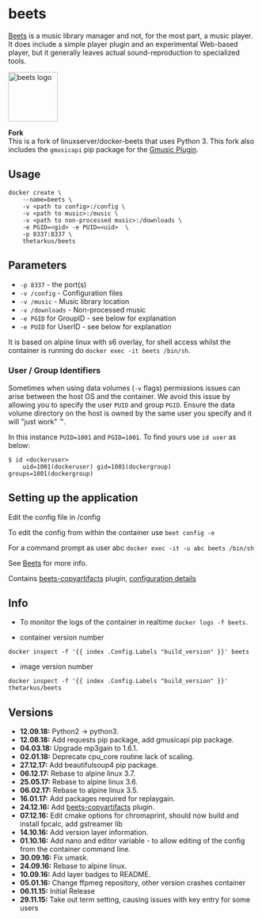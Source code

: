 # beets

[Beets](http://beets.io) is a music library manager and not, for the most part, a music player. It does include a simple player plugin and an experimental Web-based player, but it generally leaves actual sound-reproduction to specialized tools.

<img src="https://github.com/thetarkus/docker-beets/raw/master/beet.png" alt="beets logo" width="100px"/>

**Fork**  
This is a fork of linuxserver/docker-beets that uses Python 3. This fork also includes the `gmusicapi` pip package for the [Gmusic Plugin](https://beets.readthedocs.io/en/v1.4.7/plugins/gmusic.html).

## Usage

```
docker create \
    --name=beets \
    -v <path to config>:/config \
    -v <path to music>:/music \
    -v <path to non-processed music>:/downloads \
    -e PGID=<gid> -e PUID=<uid>  \
    -p 8337:8337 \
    thetarkus/beets
```

## Parameters

* `-p 8337` - the port(s)
* `-v /config` - Configuration files
* `-v /music` - Music library location
* `-v /downloads` - Non-processed music
* `-e PGID` for GroupID - see below for explanation
* `-e PUID` for UserID - see below for explanation

It is based on alpine linux with s6 overlay, for shell access whilst the container is running do `docker exec -it beets /bin/sh`.

### User / Group Identifiers

Sometimes when using data volumes (`-v` flags) permissions issues can arise between the host OS and the container. We avoid this issue by allowing you to specify the user `PUID` and group `PGID`. Ensure the data volume directory on the host is owned by the same user you specify and it will "just work" ™.

In this instance `PUID=1001` and `PGID=1001`. To find yours use `id user` as below:

```
$ id <dockeruser>
    uid=1001(dockeruser) gid=1001(dockergroup) groups=1001(dockergroup)
```

## Setting up the application

Edit the config file in /config

To edit the config from within the container use `beet config -e`

For a command prompt as user abc `docker exec -it -u abc beets /bin/sh`

See [Beets](http://beets.io) for more info.

Contains [beets-copyartifacts](https://github.com/sbarakat/beets-copyartifacts) plugin, [configuration details](https://github.com/sbarakat/beets-copyartifacts#configuration)

## Info

* To monitor the logs of the container in realtime `docker logs -f beets`.

* container version number

`docker inspect -f '{{ index .Config.Labels "build_version" }}' beets`

* image version number

`docker inspect -f '{{ index .Config.Labels "build_version" }}' thetarkus/beets`


## Versions

+ **12.09.18:** Python2 -> python3.
+ **12.08.18:** Add requests pip package, add gmusicapi pip package.
+ **04.03.18:** Upgrade mp3gain to 1.6.1.
+ **02.01.18:** Deprecate cpu_core routine lack of scaling.
+ **27.12.17:** Add beautifulsoup4 pip package.
+ **06.12.17:** Rebase to alpine linux 3.7.
+ **25.05.17:** Rebase to alpine linux 3.6.
+ **06.02.17:** Rebase to alpine linux 3.5.
+ **16.01.17:** Add packages required for replaygain.
+ **24.12.16:** Add [beets-copyartifacts](https://github.com/sbarakat/beets-copyartifacts) plugin.
+ **07.12.16:** Edit cmake options for chromaprint, should now build and install fpcalc, add gstreamer lib
+ **14.10.16:** Add version layer information.
+ **01.10.16:** Add nano and editor variable -
to allow editing of the config from the container command line.
+ **30.09.16:** Fix umask.
+ **24.09.16:** Rebase to alpine linux.
+ **10.09.16:** Add layer badges to README.
+ **05.01.16:** Change ffpmeg repository, other version crashes container
+ **06.11.15:** Initial Release
+ **29.11.15:** Take out term setting, causing issues with key entry for some users
